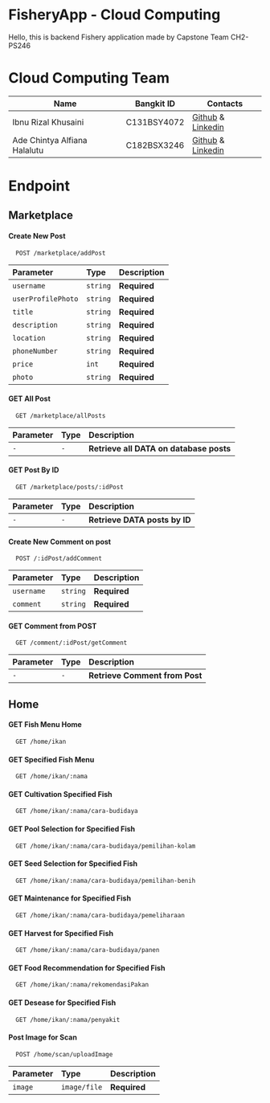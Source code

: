# FisheryApp - Cloud Computing
Hello, this is backend Fishery application made by Capstone Team CH2-PS246

# Cloud Computing Team

|  Name | Bangkit ID | Contacts |
| ------------ | ------------ | ------------ |
| Ibnu Rizal Khusaini | C131BSY4072	 | [Github](https://github.com/ibnurizalkhusaini) & [Linkedin](www.linkedin.com/in/ibnu-rizal-khusaini-0b5b08276)  |
| Ade Chintya Alfiana Halalutu | C182BSX3246	| [Github](https://github.com/chintya3) & [Linkedin](https://www.linkedin.com/in/ade-chintya-alfiana-halalutu-663534284/) |


# Endpoint


## Marketplace

#### Create New Post

```http
  POST /marketplace/addPost
```

| Parameter | Type     | Description                |
| :-------- | :------- | :------------------------- |
| `username` | `string` | **Required** |
| `userProfilePhoto` | `string` | **Required** |
| `title` | `string` | **Required** |
| `description` | `string` | **Required** |
| `location` | `string` | **Required** |
| `phoneNumber` | `string` | **Required** |
| `price` | `int` | **Required** |
| `photo` | `string` | **Required** |

#### GET All Post

```http
  GET /marketplace/allPosts
```

| Parameter | Type     | Description                       |
| :-------- | :------- | :-------------------------------- |
| `-`      | `-` | **Retrieve all DATA on database posts** |

#### GET Post By ID

```http
  GET /marketplace/posts/:idPost
```

| Parameter | Type     | Description                       |
| :-------- | :------- | :-------------------------------- |
| `-`      | `-` | **Retrieve DATA posts by ID** |


#### Create New Comment on post

```http
  POST /:idPost/addComment
```

| Parameter | Type     | Description                |
| :-------- | :------- | :------------------------- |
| `username` | `string` | **Required** |
| `comment` | `string` | **Required** |

#### GET Comment from POST

```http
  GET /comment/:idPost/getComment
```

| Parameter | Type     | Description                       |
| :-------- | :------- | :-------------------------------- |
| `-`      | `-` | **Retrieve Comment from Post** |



## Home

#### GET Fish Menu Home

```http
  GET /home/ikan
```

#### GET Specified Fish Menu

```http
  GET /home/ikan/:nama
```

#### GET Cultivation Specified Fish

```http
  GET /home/ikan/:nama/cara-budidaya
```

#### GET Pool Selection for Specified Fish

```http
  GET /home/ikan/:nama/cara-budidaya/pemilihan-kolam
```

#### GET Seed Selection for Specified Fish

```http
  GET /home/ikan/:nama/cara-budidaya/pemilihan-benih
```

#### GET Maintenance for Specified Fish

```http
  GET /home/ikan/:nama/cara-budidaya/pemeliharaan
```

#### GET Harvest for Specified Fish

```http
  GET /home/ikan/:nama/cara-budidaya/panen
```

#### GET Food Recommendation for Specified Fish

```http
  GET /home/ikan/:nama/rekomendasiPakan
```

#### GET Desease for Specified Fish

```http
  GET /home/ikan/:nama/penyakit
```

#### Post Image for Scan

```http
  POST /home/scan/uploadImage
```

| Parameter | Type     | Description                |
| :-------- | :------- | :------------------------- |
| `image` | `image/file` | **Required** |
